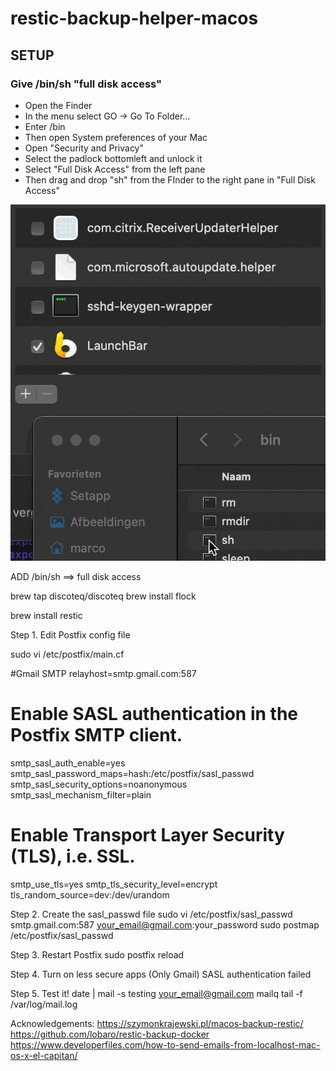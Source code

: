 # restic-backup-helper-macos

## SETUP

### Give /bin/sh "full disk access"

* Open the Finder
* In the menu select GO -> Go To Folder...
* Enter /bin
* Then open System preferences of your Mac
* Open "Security and Privacy"
* Select the padlock bottomleft and unlock it
* Select "Full Disk Access" from the left pane
* Then drag and drop "sh" from the FInder to the right pane in "Full Disk Access"

[![drag and drop /bin/sh](/media/full_disk_access_sh.gif)](/media/full_disk_access_sh.gif)
 

ADD /bin/sh ==> full disk access

brew tap discoteq/discoteq
brew install flock

brew install restic


Step 1. Edit Postfix config file

sudo vi /etc/postfix/main.cf

#Gmail SMTP
relayhost=smtp.gmail.com:587
# Enable SASL authentication in the Postfix SMTP client.
smtp_sasl_auth_enable=yes
smtp_sasl_password_maps=hash:/etc/postfix/sasl_passwd
smtp_sasl_security_options=noanonymous
smtp_sasl_mechanism_filter=plain
# Enable Transport Layer Security (TLS), i.e. SSL.
smtp_use_tls=yes
smtp_tls_security_level=encrypt
tls_random_source=dev:/dev/urandom

Step 2. Create the sasl_passwd file
sudo vi /etc/postfix/sasl_passwd
smtp.gmail.com:587 your_email@gmail.com:your_password
sudo postmap /etc/postfix/sasl_passwd

Step 3. Restart Postfix
sudo postfix reload

Step 4. Turn on less secure apps (Only Gmail)
SASL authentication failed

Step 5. Test it!
date | mail -s testing your_email@gmail.com
mailq
tail -f /var/log/mail.log


Acknowledgements:
https://szymonkrajewski.pl/macos-backup-restic/
https://github.com/lobaro/restic-backup-docker
https://www.developerfiles.com/how-to-send-emails-from-localhost-mac-os-x-el-capitan/
